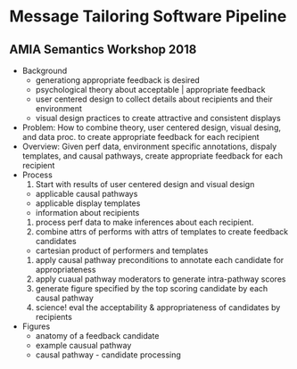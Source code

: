 # Message Tailoring Software Pipeline
## AMIA Semantics Workshop 2018

- Background
  - generationg appropriate feedback is desired
  - psychological theory about acceptable | appropriate feedback
  - user centered design to collect details about recipients and their environment
  - visual design practices to create attractive and consistent displays
- Problem: How to combine theory, user centered design, visual desing, and data proc. to create appropriate feedback for each recipient
- Overview: Given perf data, environment specific annotations, dispaly templates, and causal pathways, create appropriate feedback for each recipient
- Process
  1. Start with results of user centered design and visual design
    - applicable causal pathways
    - applicable display templates
    - information about recipients
  1. process perf data to make inferences about each recipient.
  1. combine attrs of performs with attrs of templates to create feedback candidates
    - cartesian product of performers and templates
  1. apply causal pathway preconditions to annotate each candidate for appropriateness
  1. apply cuaual pathway moderators to generate intra-pathway scores
  1. generate figure specified by the top scoring candidate by each causal pathway
  1. science! eval the acceptability & appropriateness of candidates by recipients
- Figures
  - anatomy of a feedback candidate
  - example causual pathway
  - causal pathway - candidate processing
